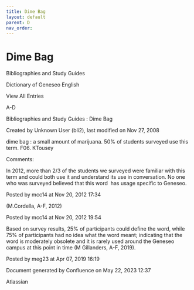 ```yaml
---
title: Dime Bag
layout: default
parent: D
nav_order:
---
```


# Dime Bag

Bibliographies and Study Guides

Dictionary of Geneseo English

View All Entries

A-D

Bibliographies and Study Guides : Dime Bag

Created by  Unknown User (bli2), last modified on Nov 27, 2008

dime bag : a small amount of marijuana. 50% of students surveyed use this term. F06. KTousey

Comments:

In 2012, more than 2/3 of the students we surveyed were familiar with this term and could both use it and understand its use in conversation. No one who was surveyed believed that this word  has usage specific to Geneseo. 

Posted by mcc14 at Nov 20, 2012 17:34

(M.Cordella, A-F, 2012)

Posted by mcc14 at Nov 20, 2012 19:54

Based on survey results, 25% of participants could define the word, while 75% of participants had no idea what the word meant; indicating that the word is moderately obsolete and it is rarely used around the Geneseo campus at this point in time (M Gillanders, A-F, 2019).

Posted by meg23 at Apr 07, 2019 16:19

Document generated by Confluence on May 22, 2023 12:37

Atlassian
